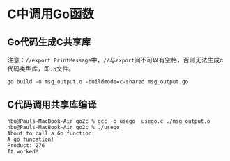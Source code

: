 # C中调用Go函数

## Go代码生成C共享库

注意：`//export PrintMessage`中，`//`与`export`间不可以有空格，否则无法生成c代码类型库，即`.h`文件。

```shell
go build -o msg_output.o -buildmode=c-shared msg_output.go
```

## C代码调用共享库编译

```shell
hbu@Pauls-MacBook-Air go2c % gcc -o usego  usego.c ./msg_output.o
hbu@Pauls-MacBook-Air go2c % ./usego                             
About to call a Go function!
A go funcation!
Product: 276
It worked!
```
